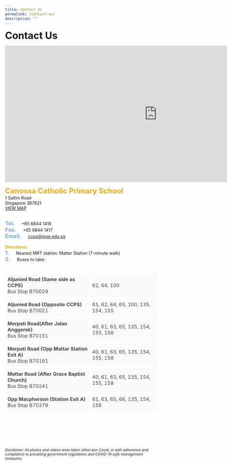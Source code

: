 ```yaml
---
title: Contact Us
permalink: /contact-us/
description: ""
---
```

<b><font size="6">Contact Us</font></b>


<iframe loading="lazy" allowfullscreen="" style="border:0;" height="450" width="1000" src="https://www.google.com/maps/embed?pb=!1m18!1m12!1m3!1d3988.749421973244!2d103.8795856152799!3d1.3262914620188453!2m3!1f0!2f0!3f0!3m2!1i1024!2i768!4f13.1!3m3!1m2!1s0x31da1788266d1321%3A0x73898133b2415512!2sCanossa%20Catholic%20Primary%20School!5e0!3m2!1sen!2ssg!4v1664181438865!5m2!1sen!2ssg"></iframe>


<b><font color="#eeac0d" size="5">Canossa Catholic Primary School</font></b>
<br>
1 Sallim Road<br>
Singapore 387621<br><a href="https://www.google.com/maps?ll=1.326286,103.881774&amp;z=16&amp;t=m&amp;hl=en&amp;gl=SG&amp;mapclient=embed&amp;cid=8325327445205013778">VIEW MAP</a>
<br>
<br>
	
<b><font size="4" color="#7daadf">Tel.</font></b>   +65 6844 1418&nbsp;
<br>
<b><font size="4" color="#7daadf">Fax.</font></b>   +65 6844 1417&nbsp;
<br>
<b><font size="4" color="#7daadf">Email.</font></b>   <a href="mailto:ccps@moe.edu.sg"> ccps@moe.edu.sg</a>&nbsp;
<br>
<br> 
<span style="font-weight:normal">
<b><font color="#eeac0d">Directions:</font></b>
<br>
<b><font size="4" color="#7daadf">1.</font></b>   Nearest MRT station: Mattar Station (7-minute walk)&nbsp;
<br>
<b><font size="4" color="#7daadf">2.</font></b>   Buses to take:
</span>
<br>
<br>

<table class="tg" style="border-collapse:collapse;border-spacing:0">
<thead>
<tr>
<td style="background-color:#FAFAFA;border-color:white;border-style:solid;border-width:3px;color:#454545;font-family:;font-size:px;font-weight:normal;overflow:hidden;padding:10px 5px;text-align:left;vertical-align:middle;word-break:normal"><b>Aljunied Road (Same side as CCPS)</b><br>Bus Stop B70029</td>
<td style="background-color:#FAFAFA;border-color:white;border-style:solid;border-width:3px;color:#454545;font-family:;font-size:px;font-weight:normal;overflow:hidden;padding:10px 5px;text-align:left;vertical-align:middle;word-break:normal">62, 64, 100</td>
</tr>
</thead>
<tbody>
<tr>
<td style="background-color:#FAFAFA;border-color:white;border-style:solid;border-width:3px;color:#454545;font-family:;font-size:px;font-weight:normal;overflow:hidden;padding:10px 5px;text-align:left;vertical-align:middle;word-break:normal"><b>Aljunied Road (Opposite CCPS)</b><br>Bus Stop B70021</td>
<td style="background-color:#FAFAFA;border-color:white;border-style:solid;border-width:3px;color:#454545;font-family:;font-size:px;font-weight:normal;overflow:hidden;padding:10px 5px;text-align:left;vertical-align:middle;word-break:normal">61, 62, 64, 65, 100, 135, 154, 155</td>
</tr>
<tr>
<td style="background-color:#FAFAFA;border-color:white;border-style:solid;border-width:3px;color:#454545;font-family:;font-size:px;font-weight:normal;overflow:hidden;padding:10px 5px;text-align:left;vertical-align:middle;word-break:normal"><b>Merpati Road(After Jalan Anggerek)</b><br>Bus Stop B70151</td>
<td style="background-color:#FAFAFA;border-color:white;border-style:solid;border-width:3px;color:#454545;font-family:;font-size:px;font-weight:normal;overflow:hidden;padding:10px 5px;text-align:left;vertical-align:middle;word-break:normal">40, 61, 63, 65, 135, 154, 155, 158</td>
</tr>
<tr>
<td style="background-color:#FAFAFA;border-color:white;border-style:solid;border-width:3px;color:#454545;font-family:;font-size:px;font-weight:normal;overflow:hidden;padding:10px 5px;text-align:left;vertical-align:middle;word-break:normal"><b>Merpati Road (Opp Mattar Station Exit A)</b><br>Bus Stop B70161</td>
<td style="background-color:#FAFAFA;border-color:white;border-style:solid;border-width:3px;color:#454545;font-family:;font-size:px;font-weight:normal;overflow:hidden;padding:10px 5px;text-align:left;vertical-align:middle;word-break:normal">40, 61, 63, 65, 135, 154, 155, 158</td>
</tr>
<tr>
<td style="background-color:#FAFAFA;border-color:white;border-style:solid;border-width:3px;color:#454545;font-family:;font-size:px;font-weight:normal;overflow:hidden;padding:10px 5px;text-align:left;vertical-align:middle;word-break:normal"><b>Mattar Road (After Grace Baptist Church)</b><br>Bus Stop B70241</td>
<td style="background-color:#FAFAFA;border-color:white;border-style:solid;border-width:3px;color:#454545;font-family:;font-size:px;font-weight:normal;overflow:hidden;padding:10px 5px;text-align:left;vertical-align:middle;word-break:normal">40, 61, 63, 65, 135, 154, 155, 158<br></td>
</tr>
<tr>
<td style="background-color:#FAFAFA;border-color:white;border-style:solid;border-width:3px;color:#454545;font-family:;font-size:px;font-weight:normal;overflow:hidden;padding:10px 5px;text-align:left;vertical-align:middle;word-break:normal"><b>Opp Macpherson (Station Exit A)</b><br>Bus Stop B70379</td>
<td style="background-color:#FAFAFA;border-color:white;border-style:solid;border-width:3px;color:#454545;font-family:;font-size:px;font-weight:normal;overflow:hidden;padding:10px 5px;text-align:left;vertical-align:middle;word-break:normal">61, 63, 65, 66, 135, 154, 158</td></tr></tbody></table>


<br><br><br><br><br><br>
<sup><em>Disclaimer: All photos and videos were taken either pre-Covid, or with adherence and compliance to prevailing government regulations and COVID-19 safe management measures.</em></sup>